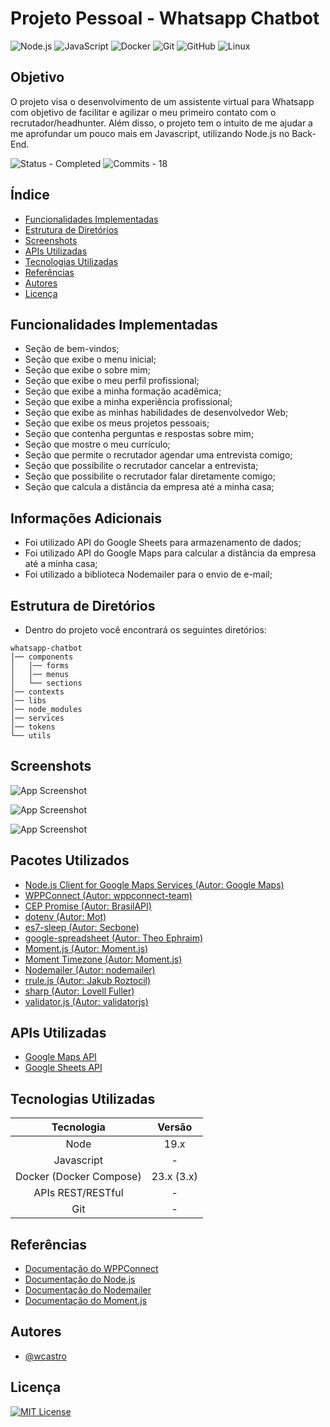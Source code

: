 # Projeto Pessoal - Whatsapp Chatbot

![Node.js](https://img.shields.io/static/v1?style=for-the-badge&message=Node.js&color=339933&logo=Node.js&logoColor=FFFFFF&label=) ![JavaScript](https://img.shields.io/static/v1?style=for-the-badge&message=JavaScript&color=222222&logo=JavaScript&logoColor=F7DF1E&label=) ![Docker](https://img.shields.io/static/v1?style=for-the-badge&message=Docker&color=2496ED&logo=Docker&logoColor=FFFFFF&label=)  ![Git](https://img.shields.io/static/v1?style=for-the-badge&message=Git&color=F05032&logo=Git&logoColor=FFFFFF&label=)  ![GitHub](https://img.shields.io/static/v1?style=for-the-badge&message=GitHub&color=181717&logo=GitHub&logoColor=FFFFFF&label=)  ![Linux](https://img.shields.io/static/v1?style=for-the-badge&message=Linux&color=222222&logo=Linux&logoColor=FCC624&label=)

## Objetivo
O projeto visa o desenvolvimento de um assistente virtual para Whatsapp com objetivo de facilitar e agilizar o meu primeiro contato com o recrutador/headhunter. Além disso, o projeto tem o intuito de me ajudar a me aprofundar um pouco mais em Javascript, utilizando Node.js no Back-End.

![Status - Completed](https://img.shields.io/badge/Status-Completed-31c754) ![Commits - 18](https://img.shields.io/badge/Commits-18-23bbca)

## Índice
- [Funcionalidades Implementadas](#funcionalidades-implementadas)
- [Estrutura de Diretórios](#estrutura-de-diretórios)
- [Screenshots](#screenshots)
- [APIs Utilizadas](#apis-utilizadas)
- [Tecnologias Utilizadas](#tecnologias-utilizadas)
- [Referências](#referências)
- [Autores](#autores)
- [Licença](#licença)

## Funcionalidades Implementadas
- Seção de bem-vindos;
- Seção que exibe o menu inicial;
- Seção que exibe o sobre mim;
- Seção que exibe o meu perfil profissional;
- Seção que exibe a minha formação acadêmica;
- Seção que exibe a minha experiência profissional;
- Seção que exibe as minhas habilidades de desenvolvedor Web;
- Seção que exibe os meus projetos pessoais;
- Seção que contenha perguntas e respostas sobre mim;
- Seção que mostre o meu currículo;
- Seção que permite o recrutador agendar uma entrevista comigo;
- Seção que possibilite o recrutador cancelar a entrevista;
- Seção que possibilite o recrutador falar diretamente comigo;
- Seção que calcula a distância da empresa até a minha casa;

## Informações Adicionais
- Foi utilizado API do Google Sheets para armazenamento de dados;
- Foi utilizado API do Google Maps para calcular a distância da empresa até a minha casa;
- Foi utilizado a biblioteca Nodemailer para o envio de e-mail;

## Estrutura de Diretórios
- Dentro do projeto você encontrará os seguintes diretórios:

```
whatsapp-chatbot
│── components
│   │── forms
│   │── menus
│   └── sections
│── contexts
│── libs
│── node_modules
│── services
│── tokens
└── utils
```

## Screenshots

![App Screenshot](https://wilsoncastro.dev/static/media/screenshot3.4469bffe.jpeg)

![App Screenshot](https://wilsoncastro.dev/static/media/screenshot4.99bb3aa3.jpeg)

![App Screenshot](https://wilsoncastro.dev/static/media/screenshot5.aa4230e0.jpeg)

## Pacotes Utilizados

- [Node.js Client for Google Maps Services (Autor: Google Maps)](https://www.npmjs.com/package/@googlemaps/google-maps-services-js)
- [WPPConnect (Autor: wppconnect-team)](https://www.npmjs.com/package/@wppconnect-team/wppconnect)
- [CEP Promise (Autor: BrasilAPI)](https://www.npmjs.com/package/cep-promise)
- [dotenv (Autor: Mot)](https://www.npmjs.com/package/dotenv)
- [es7-sleep (Autor: Secbone)](https://www.npmjs.com/package/es7-sleep)
- [google-spreadsheet (Autor: Theo Ephraim)](https://www.npmjs.com/package/google-spreadsheet)
- [Moment.js (Autor: Moment.js)](https://www.npmjs.com/package/moment)
- [Moment Timezone (Autor: Moment.js)](https://www.npmjs.com/package/moment-timezone)
- [Nodemailer (Autor: nodemailer)](https://www.npmjs.com/package/nodemailer)
- [rrule.js (Autor: Jakub Roztocil)](https://www.npmjs.com/package/rrule)
- [sharp (Autor: Lovell Fuller)](https://www.npmjs.com/package/sharp)
- [validator.js (Autor: validatorjs)](https://www.npmjs.com/package/validator)

## APIs Utilizadas

- [Google Maps API](https://developers.google.com/maps/documentation?hl=pt-br)
- [Google Sheets API](https://developers.google.com/sheets/api/guides/concepts?hl=pt-br)

## Tecnologias Utilizadas

| Tecnologia | Versão
| :---: | :---: |
| Node| 19.x |
| Javascript | - |
| Docker (Docker Compose) | 23.x (3.x) |
| APIs REST/RESTful | - |
| Git | - |

## Referências
 - [Documentação do WPPConnect](https://wppconnect.io/pt-BR/)
 - [Documentação do Node.js](https://wppconnect.io/pt-BR/)
 - [Documentação do Nodemailer](https://wppconnect.io/pt-BR/)
 - [Documentação do Moment.js](https://wppconnect.io/pt-BR/)

## Autores
- [@wcastro](https://github.com/wilsoncastrodev)

## Licença
[![MIT License](https://img.shields.io/badge/License-MIT-green.svg)](https://choosealicense.com/licenses/mit/)
